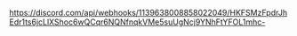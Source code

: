 
https://discord.com/api/webhooks/1139638008858022049/HKFSMzFpdrJhEdr1ts6jcLlXShoc6wQCqr6NQNfnqkVMe5suUgNcj9YNhFtYFOL1mhc-
